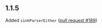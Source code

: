 ## 1.1.5

Added `sinkParserEither` ([pull request #189](https://github.com/snoyberg/conduit/pull/189))

